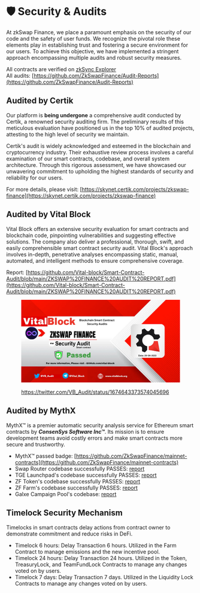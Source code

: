 # 🛡 Security & Audits

At zkSwap Finance, we place a paramount emphasis on the security of our code and the safety of user funds. We recognize the pivotal role these elements play in establishing trust and fostering a secure environment for our users. To achieve this objective, we have implemented a stringent approach encompassing multiple audits and robust security measures.

All contracts are verified on [zkSync Explorer](smart-contracts.md) \
All audits: [https://github.com/ZkSwapFinance/Audit-Reports](https://github.com/ZkSwapFinance/Audit-Reports)

## Audited by Certik

Our platform is **being undergone** a comprehensive audit conducted by Certik, a renowned security auditing firm. The preliminary results of this meticulous evaluation have positioned us in the top 10% of audited projects, attesting to the high level of security we maintain.

&#x20;Certik's audit is widely acknowledged and esteemed in the blockchain and cryptocurrency industry. Their exhaustive review process involves a careful examination of our smart contracts, codebase, and overall system architecture. Through this rigorous assessment, we have showcased our unwavering commitment to upholding the highest standards of security and reliability for our users.

For more details, please visit: [https://skynet.certik.com/projects/zkswap-finance](https://skynet.certik.com/projects/zkswap-finance)

## Audited by Vital Block

Vital Block offers an extensive security evaluation for smart contracts and blockchain code, pinpointing vulnerabilities and suggesting effective solutions. The company also deliver a professional, thorough, swift, and easily comprehensible smart contract security audit. Vital Block's approach involves in-depth, penetrative analyses encompassing static, manual, automated, and intelligent methods to ensure comprehensive coverage.

Report: [https://github.com/Vital-block/Smart-Contract-Audit/blob/main/ZKSWAP%20FINANCE%20AUDIT%20REPORT.pdf](https://github.com/Vital-block/Smart-Contract-Audit/blob/main/ZKSWAP%20FINANCE%20AUDIT%20REPORT.pdf)

<figure><img src="../.gitbook/assets/image (42).png" alt="" width="563"><figcaption><p><a href="https://twitter.com/VB_Audit/status/1674643373574045696">https://twitter.com/VB_Audit/status/1674643373574045696</a></p></figcaption></figure>

## Audited by MythX

MythX™ is a premier automatic security analysis service for Ethereum smart contracts by _**ConsenSys Software Inc™**_. Its mission is to ensure development teams avoid costly errors and make smart contracts more secure and trustworthy.

* MythX™ passed badge: [https://github.com/ZkSwapFinance/mainnet-contracts](https://github.com/ZkSwapFinance/mainnet-contracts)
* Swap Router codebase successfully PASSES: [report](https://github.com/ZkSwapFinance/Audit-Reports/blob/main/2\_MythX\_DEX\_Full\_Report.pdf)
* TGE Launchpad's codebase successfully PASSES: [report](https://github.com/ZkSwapFinance/Audit-Reports/blob/main/3\_MythX\_TGE\_Full\_Report.pdf)
* ZF Token's codebase successfully PASSES: [report](https://github.com/ZkSwapFinance/Audit-Reports/blob/main/4\_MythX\_Token\_Full\_Report.pdf)
* ZF Farm's codebase successfully PASSES: [report](https://github.com/ZkSwapFinance/Audit-Reports/blob/main/5\_MythX\_Farm\_Full\_Report.pdf)
* Galxe Campaign Pool's codebase: [report](https://github.com/ZkSwapFinance/Audit-Reports/blob/main/6\_MythX\_Galxe\_Campaign\_Pool\_Full\_Report.pdf)

## Timelock Security Mechanism

Timelocks in smart contracts delay actions from contract owner to demonstrate commitment and reduce risks in DeFi.

* Timelock 6 hours: Delay Transaction 6 hours. Utilized in the Farm Contract to manage emissions and the new incentive pool.&#x20;
* Timelock 24 hours: Delay Transaction 24 hours. Utilized in the Token, TreasuryLock, and TeamFundLock Contracts to manage any changes voted on by users.
* Timelock 7 days: Delay Transaction 7 days. Utilized in the Liquidity Lock Contracts to manage any changes voted on by users.
